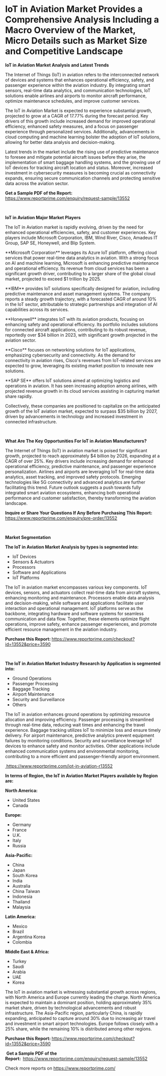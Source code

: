<p><h1>IoT in Aviation Market Provides a Comprehensive Analysis Including a Macro Overview of the Market, Micro Details such as Market Size and Competitive Landscape</h1></p><p><strong>IoT in Aviation Market Analysis and Latest Trends</strong></p>
<p><p>The Internet of Things (IoT) in aviation refers to the interconnected network of devices and systems that enhances operational efficiency, safety, and passenger experience within the aviation industry. By integrating smart sensors, real-time data analytics, and communication technologies, IoT solutions enable airlines and airports to monitor aircraft performance, optimize maintenance schedules, and improve customer services.</p><p>The IoT in Aviation Market is expected to experience substantial growth, projected to grow at a CAGR of 17.77% during the forecast period. Key drivers of this growth include increased demand for improved operational efficiency, enhanced safety measures, and a focus on passenger experience through personalized services. Additionally, advancements in cloud computing and machine learning bolster the adoption of IoT solutions, allowing for better data analysis and decision-making.</p><p>Latest trends in the market include the rising use of predictive maintenance to foresee and mitigate potential aircraft issues before they arise, the implementation of smart baggage handling systems, and the growing use of IoT devices for tracking aircraft location and status. Moreover, increased investment in cybersecurity measures is becoming crucial as connectivity expands, ensuring secure communication channels and protecting sensitive data across the aviation sector.</p></p>
<p><strong>Get a Sample PDF of the Report:&nbsp;</strong> <a href="https://www.reportprime.com/enquiry/request-sample/13552?utm_campaign=3521&utm_medium=2&utm_source=Github&utm_content=ia&utm_term=20032025&utm_id=iot-in-aviation">https://www.reportprime.com/enquiry/request-sample/13552</a></p>
<p>&nbsp;</p>
<p><strong>IoT in Aviation Major Market Players</strong></p>
<p><p>The IoT in Aviation market is rapidly evolving, driven by the need for enhanced operational efficiencies, safety, and customer experiences. Key players include Microsoft Corporation, IBM, Wind River, Cisco, Amadeus IT Group, SAP SE, Honeywell, and Blip System.</p><p>**Microsoft Corporation** leverages its Azure IoT platform, offering cloud services that power real-time data analytics in aviation. With a strong focus on AI and machine learning, Microsoft is enhancing predictive maintenance and operational efficiency. Its revenue from cloud services has been a significant growth driver, contributing to a larger share of the global cloud market, projected to exceed $1 trillion by 2025.</p><p>**IBM** provides IoT solutions specifically designed for aviation, including predictive maintenance and asset management systems. The company reports a steady growth trajectory, with a forecasted CAGR of around 10% in the IoT sector, attributable to strategic partnerships and integration of AI capabilities across its services.</p><p>**Honeywell** integrates IoT with its aviation products, focusing on enhancing safety and operational efficiency. Its portfolio includes solutions for connected aircraft applications, contributing to its robust revenue, reportedly over $34 billion in 2023, with significant growth projected in the aviation sector.</p><p>**Cisco** focuses on networking solutions for IoT applications, emphasizing cybersecurity and connectivity. As the demand for connectivity in aviation rises, Cisco's revenues from IoT-related services are expected to grow, leveraging its existing market position to innovate new solutions.</p><p>**SAP SE** offers IoT solutions aimed at optimizing logistics and operations in aviation. It has seen increasing adoption among airlines, with projected revenue growth in its cloud services assisting in capturing market share rapidly.</p><p>Collectively, these companies are positioned to capitalize on the anticipated growth of the IoT aviation market, expected to surpass $35 billion by 2027, driven by advancements in technology and increased investment in connected infrastructure.</p></p>
<p>&nbsp;</p>
<p><strong>What Are The Key Opportunities For IoT in Aviation Manufacturers?</strong></p>
<p><p>The Internet of Things (IoT) in aviation market is poised for significant growth, projected to reach approximately $4 billion by 2026, expanding at a CAGR of over 25%. Key drivers include increasing demand for enhanced operational efficiency, predictive maintenance, and passenger experience personalization. Airlines and airports are leveraging IoT for real-time data analytics, asset tracking, and improved safety protocols. Emerging technologies like 5G connectivity and advanced analytics are further facilitating this trend. Future outlook suggests a push towards fully integrated smart aviation ecosystems, enhancing both operational performance and customer satisfaction, thereby transforming the aviation landscape.</p></p>
<p><strong>Inquire or Share Your Questions If Any Before Purchasing This Report:</strong> <a href="https://www.reportprime.com/enquiry/pre-order/13552?utm_campaign=3521&utm_medium=2&utm_source=Github&utm_content=ia&utm_term=20032025&utm_id=iot-in-aviation">https://www.reportprime.com/enquiry/pre-order/13552</a></p>
<p>&nbsp;</p>
<p><strong>Market Segmentation</strong></p>
<p><strong>The IoT in Aviation Market Analysis by types is segmented into:</strong></p>
<p><ul><li>IoT Devices</li><li>Sensors & Actuators</li><li>Processors</li><li>Software and Applications</li><li>IoT Platforms</li></ul></p>
<p><p>The IoT in aviation market encompasses various key components. IoT devices, sensors, and actuators collect real-time data from aircraft systems, enhancing monitoring and maintenance. Processors enable data analysis and decision-making, while software and applications facilitate user interaction and operational management. IoT platforms serve as the backbone, integrating hardware and software systems for seamless communication and data flow. Together, these elements optimize flight operations, improve safety, enhance passenger experiences, and promote efficient resource management in the aviation industry.</p></p>
<p><strong>Purchase this Report:&nbsp;</strong><a href="https://www.reportprime.com/checkout?id=13552&price=3590&utm_campaign=3521&utm_medium=2&utm_source=Github&utm_content=ia&utm_term=20032025&utm_id=iot-in-aviation">https://www.reportprime.com/checkout?id=13552&price=3590</a></p>
<p>&nbsp;</p>
<p><strong>The IoT in Aviation Market Industry Research by Application is segmented into:</strong></p>
<p><ul><li>Ground Operations</li><li>Passenger Processing</li><li>Baggage Tracking</li><li>Airport Maintenance</li><li>Security and Surveillance</li><li>Others</li></ul></p>
<p><p>The IoT in aviation enhances ground operations by optimizing resource allocation and improving efficiency. Passenger processing is streamlined through real-time data, reducing wait times and enhancing the travel experience. Baggage tracking utilizes IoT to minimize loss and ensure timely delivery. For airport maintenance, predictive analytics prevent equipment failures by monitoring conditions. Security and surveillance leverage IoT devices to enhance safety and monitor activities. Other applications include enhanced communication systems and environmental monitoring, contributing to a more efficient and passenger-friendly airport environment.</p></p>
<p><a href="https://www.reportprime.com/iot-in-aviation-r13552?utm_campaign=3521&utm_medium=2&utm_source=Github&utm_content=ia&utm_term=20032025&utm_id=iot-in-aviation">&nbsp;https://www.reportprime.com/iot-in-aviation-r13552</a></p>
<p><strong>In terms of Region, the IoT in Aviation Market Players available by Region are:</strong></p>
<p>
    <p> <strong> North America: </strong>
        <ul>
            <li>United States</li>
            <li>Canada</li>
        </ul>
        </p> 
    <p> <strong> Europe: </strong>
        <ul>
            <li>Germany</li>
            <li>France</li>
            <li>U.K.</li>
            <li>Italy</li>
            <li>Russia</li>
        </ul>
        </p> 
    <p> <strong> Asia-Pacific: </strong>
        <ul>
            <li>China</li>
            <li>Japan</li>
            <li>South Korea</li>
            <li>India</li>
            <li>Australia</li>
            <li>China Taiwan</li>
            <li>Indonesia</li>
            <li>Thailand</li>
            <li>Malaysia</li>
        </ul>
        </p> 
    <p> <strong> Latin America: </strong>
        <ul>
            <li>Mexico</li>
            <li>Brazil</li>
            <li>Argentina Korea</li>
            <li>Colombia</li>
        </ul>
        </p> 
    <p> <strong> Middle East & Africa: </strong>
        <ul>
            <li>Turkey</li>
            <li>Saudi</li>
            <li>Arabia</li>
            <li>UAE</li>
            <li>Korea</li>
        </ul>
    </p>
    </p>
<p><p>The IoT in aviation market is witnessing substantial growth across regions, with North America and Europe currently leading the charge. North America is expected to maintain a dominant position, holding approximately 35% market share, driven by technological advancements and robust infrastructure. The Asia-Pacific region, particularly China, is rapidly expanding, anticipated to capture around 30% due to increasing air travel and investment in smart airport technologies. Europe follows closely with a 25% share, while the remaining 10% is distributed among other regions.</p></p>
<p><strong>Purchase this Report: </strong><a href="https://www.reportprime.com/checkout?id=13552&price=3590&utm_campaign=3521&utm_medium=2&utm_source=Github&utm_content=ia&utm_term=20032025&utm_id=iot-in-aviation">https://www.reportprime.com/checkout?id=13552&price=3590</a></p>
<p>&nbsp;<strong>Get a Sample PDF of the Report:&nbsp;&nbsp;</strong><a href="https://www.reportprime.com/enquiry/request-sample/13552?utm_campaign=3521&utm_medium=2&utm_source=Github&utm_content=ia&utm_term=20032025&utm_id=iot-in-aviation">https://www.reportprime.com/enquiry/request-sample/13552</a></p>
<p><strong></strong></p>
<p>Check more reports on <a href="https://www.reportprime.com/?utm_campaign=3521&utm_medium=2&utm_source=Github&utm_content=ia&utm_term=20032025&utm_id=iot-in-aviation">https://www.reportprime.com/</a></p>